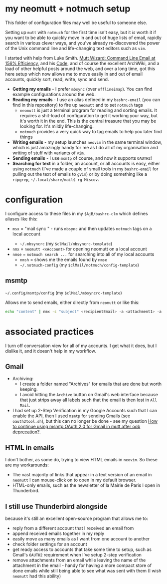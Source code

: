 
# my neomutt + notmuch setup
This folder of configuration files may well be useful to someone else.

Setting up `mutt` with `notmuch` for the first time isn't easy, but it *is* worth it if you want to be able to quickly move in and out of huge lists of email, rapidly search in various clever ways, and you've already re-discovered the power of the Unix command line and life-changing text editors such as `vim`.

I started with help from Luke Smith. [Mutt Wizard: Command Line Email at 156% Efficiency](https://youtu.be/mPiQuWbF57M), and his [Code](https://gitlab.com/LukeSmithxyz/mutt-wizard), and of course the excellent ArchWiki, and a load of other helpful posts around the web, and over a long time, got this here setup which now allows me to move easily in and out of email accounts, quickly sort, read, write, sync and send.

- **Getting my emails** - I prefer `mbsync` (over `offlineimap`). You can find example configurations around the web.
- **Reading my emails** - I use an alias defined in my `bashrc-email` (you can find in this repository) to fire up `neomutt` and to set `notmuch` tags
    - `neomutt` is just a terminal program for reading and sorting emails. It requires a shit-load of configuration to get it working your way, but it's worth it in the end. This is the central treasure that you may be looking for. It's mildly life-changing.
    - `notmuch` provides a very quick way to tag emails to help you later find things
- **Writing emails** - my setup launches `neovim` in the same terminal window, which is just amazingly handy for me as I do all of my organisation and writing of stuff with variants of `vim`.
- **Sending emails** - I use `msmtp` of course, and now it supports `OAUTH2`!
- **Searching for text** in a folder, an account, or all accounts is easy, either using `notmuch` (I've made a couple of small tools in my `bashrc-email` for pulling out the text of emails to `gVim`) or by doing something like a `ripgrep`, `~/.local/share/mail$ rg Miscov`.

# configuration
I configure access to these files in my `$AjB/bashrc-clm` which defines aliases like this:

- `msx` = "mail sync <xAccount>" - runs `mbsync` and then updates `notmuch` tags on a local account
    - `~/.mbsyncrc` (my `$clMail/mbsyncrc-template`)
- `nmx` = `neomutt <xAccount>` for opening neomutt on a local account
- `nmse` = `notmuch search ...` for searching into all of my local accounts
    - `nmsh` = shows me the emails found by `nmse`
    - `~/.notmuch-config` (my `$clMail/notmuch/config-template`)

## msmtp
`~/.config/msmtp/config` (my `$clMail/mbsyncrc-template`)

Allows me to send emails, either directly from `neomutt` or like this:

```bash
echo "content" | nmx -s "subject" <recipientEmail> -a <attachment1> -a <attachment2> ...
```

# associated practices
I turn off conversation view for all of my accounts. I get what it does, but I dislike it, and it doesn't help in my workflow.

## Gmail
- Archiving:
    - I create a folder named "Archives" for emails that are done but worth keeping.
    - I avoid hitting the `Archive` button on Gmail's web interface because that just strips away all labels such that the email is then lost in `All Mail`.
- I had set up 2-Step Verification in my Google Accounts such that I can enable the API, then I used `msmtp` for sending Gmails (see `oauth2tool.sh`), but this can no longer be done - see
my question [How to continue using msmtp OAuth 2.0 for Gmail in mutt after oob deprecation?](https://superuser.com/q/1723180/242800).

## HTML in emails
I don't bother, as some do, trying to view HTML emails in `neovim`. So these are my workarounds:

- The vast majority of links that appear in a text version of an email in `neomutt` I can mouse-click on to open in my default browser.
- HTML-only emails, such as the newsletter of la Mairie de Paris I open in Thunderbird.

## I still use Thunderbird alongside
because it's still an excellent open-source program that allows me to:

- reply from a different account that I received an email from
- append received emails together in my reply
- easily move as many emails as I want from one account to another
- check folder settings for an account
- get ready access to accounts that take some time to setup, such as Gmail's `OAUTH2` requirement when I've setup 2-step verification
- remove attachments from an email while leaving the name of the attachment in the email - handy for having a more compact store of done emails while still being able to see what was sent with them (I wish `neomutt` had this ability)

